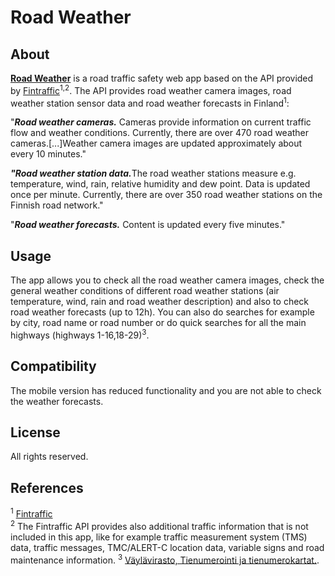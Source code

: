 # Road Weather

## About

[<b>Road Weather</b>](https://jouniverse.github.io/road-weather/home.html) is a road traffic safety web app based on the API provided by <a href="https://www.digitraffic.fi/en/">Fintraffic</a><sup>1,2</sup>. The API provides road weather camera images, road weather station sensor data and road weather forecasts in Finland<sup>1</sup>:

"<i><b>Road weather cameras.</b></i> Cameras provide information on current traffic flow and weather conditions. Currently, there are over 470 road weather cameras.[...]Weather camera images are updated approximately about every 10 minutes."

<i><b>"Road weather station data.</b></i>The road weather stations measure e.g. temperature, wind, rain, relative humidity and dew point. Data is updated once per minute. Currently, there are over 350 road weather stations on the Finnish road network."

"<i><b>Road weather forecasts.</b></i> Content is updated every five minutes."

## Usage

The app allows you to check all the road weather camera images, check the general weather conditions of different road weather stations (air temperature, wind, rain and road weather description) and also to check road weather forecasts (up to 12h). You can also do searches for example by city, road name or road number or do quick searches for all the main highways (highways 1-16,18-29)<sup>3</sup>.

## Compatibility

The mobile version has reduced functionality and you are not able to check the weather forecasts.

## License

All rights reserved.

## References

<sup>1</sup> [Fintraffic](https://www.digitraffic.fi/en/)
<br>
<sup>2</sup>
The Fintraffic API provides also additional traffic information that is not included in this app, like for example traffic measurement system (TMS) data, traffic messages, TMC/ALERT-C location data, variable signs and road maintenance information.
<sup>3</sup> <a href="https://vayla.fi/vaylista/aineistot/kartat/tiekartat">Väylävirasto, Tienumerointi ja tienumerokartat.</a>.
